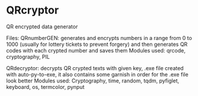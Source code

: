 # QRcryptor
QR encrypted data generator


Files:
  QRnumberGEN: generates and encrypts numbers in a range from 0 to 1000 (usually for lottery tickets to prevent forgery) and then
    generates QR codes with each crypted number and saves them
        Modules used: qrcode, cryptography, PIL
    
  QRdecryptor: decrypts QR crypted texts with given key, .exe file created with auto-py-to-exe, it also contains some garnish
     in order for the .exe file look better
        Modules used: Cryptography, time, random, tqdm, pyfiglet, keyboard, os, termcolor, pynput
      
  
